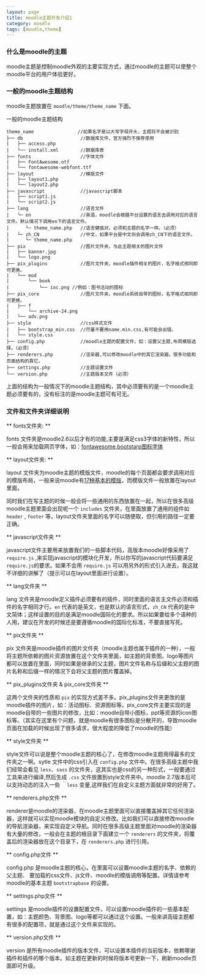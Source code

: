 ```yaml
---
layout: page
title: moodle主题开发介绍1
category: moodle
tags: [moodle,theme]
---
```


### 什么是moodle的主题
moodle主题是控制moodle外观的主要实现方式，通过moodle的主题可以使整个moodle平台的用户体验更好。

### 一般的moodle主题结构
moodle主题放置在 `` moodle/theme/theme_name `` 下面。

一般的moodle主题结构

```
theme_name                //如果名字是以大写字母开头，主题将不会被识别
├── db                     //数据库文件，官方强烈不推荐使用
|   ├── access.php
|   └── install.xml        //数据库表
├── fonts                  //字体文件
|   ├── FontAwesome.otf
|   └── fontawesome-webfont.ttf
├── layout                 //模版文件  
|   ├── layout1.php
|   └── layout2.php
├── javascript             //javascript脚本
|   ├── script1.js
|   └── script2.js
├── lang                   //语言文件
|   └─ en                  //英语，moodle会根据平台设置的语言去调用对应的语言文件。默认情况下调用en下的语言文件。
|      └─ theme_name.php   //语言健值对，必须和主题的名字一样。（必须）
|   └─ zh_CN               //中文，如果平台是中文则会调用zh_CN下的语言文件。
|      └─ theme_name.php
├── pix                    //图片文件夹，与此主题相关的图片文件     
|   ├── banner.jpg
|   └── logo.png  
├── pix_plugins            //图片文件夹，moodle插件相关的图片，名字格式相同即可更换。         
|   └── mod
|       └── book
|           └── ioc.png //例如：图书活动的图标
├── pix_core               //图片文件夹，moodle系统自带的图标，名字格式相同即可更换。    
|   ├── f            
|       └── archive-24.png
|   └── adv.png
├── style                  //css样式文件
|   ├── bootstrap_min.css  //尽量不要用name.min.css,有可能会出错。
|   └── style.css
├── config.php             //moodle主题的配置文件，如：设置父主题,布局模版选择。（必须）
├── renderers.php          //渲染器,可以修改moodle中的其它渲染器。很多功能和页面结构的靠它。
├── settings.php           //主题设置文件
└── version.php            //主题版本文件（必须）

```
上面的结构为一般情况下的moodle主题结构，其中必须要有的是一个moodle主题必须要有的，没有标注的是moodle主题可有可无。

### 文件和文件夹详细说明

** fonts文件夹: **

fonts 文件夹是moodle2.6以后才有的功能,主要是满足css3字体的新特性，所以一般会用来加载网页字体，如：[fontawesome](http://fontawesome.io/),[bootstarp图标字体](http://v3.bootcss.com/components/#glyphicons)

** layout文件夹: **

layout 文件夹为moodle主题的模版文件，moodle的每个页面都会要求调用对应的模版布局，一般来说moodle有[17种基本的模版](https://docs.moodle.org/dev/Page_API#Base_theme_page_layouts)，而模版文件一般放置在layout里面。

同时我们在写主题的时候一般会将一些通用的东西放置在一起，所以在很多高级moodle主题里面会出现呢一个 `` includes `` 文件夹，在里面放置了通用的组件如 `` header `` , `` footer `` 等，layout文件夹里面的名字可以随便取，但引用的路径一定要正确。

** javascript文件夹 **

javascript文件主要用来放置我们的一些脚本代码，高版本moodle好像采用了 `` require.js `` ,来实现javascript的模块化开发，所以你写的javascript代码要满足 `` require.js ``的要求。如果不会用 `` require.js `` 可以用另外的形式引入进去，我这就不详细的讲解了（提示可以在layout里面进行设置）。

** lang文件夹 **

lang 文件夹是moodle定义插件必须要有的插件，同时里面的语言主文件必须和插件的名字相同才行。`` en `` 代表的是英文，也是默认的语言形式，`` zh_CN `` 代表的是中文简体；这样设置的目的是满足moodle国际化的要求。所以如果要给多个语种的人用，建议在开发的时候还是要遵循moodle的国际化标准，不要直接写死。

** pix文件夹 **

pix 文件夹是moodle插件的图片文件夹（moodle主题也属于插件的一种），一般将主题所依赖的图片资源放置在这个文件夹里面，如主题的背景图，logo等图片都可以放置在里面，同时如果是继承的父主题，图片文件名称与后缀和父主题的图片名称和后缀一样的情况下会将父主题的图片覆盖掉。

** pix_plugins文件夹 & pix_core文件夹 **

这两个文件夹的性质和 `` pix `` 的实现方式差不多。pix_plugins文件夹更改的是moodle插件的图片，如：活动图标、资源图标等。pix_core文件主要实现的是moodle自带的一些图片的修改，比如：moodle自带小图标，ppt等资源的icon图标等。（其实在这里有个问题，就是moodle有很多图标是分散开的，导致moodle页面在加载的时候出现了很多请求，很大程度的降低了moodle的性能）

** style文件夹 **

style文件可以说是整个moodle主题的核心了，在修改moodle主题用得最多的文件夹之一啊。sytle 文件中的css引入在 `` config.php `` 文件中。在很多高级主题中我们经常会看见 `` less ``、`` sass `` 的文件夹，这其实也是css的另一种形式，一般要通过工具来进行编译,然后生成 `` .css `` 文件放置到style文件夹中。moodle 2.7版本后可以支持动态的注入一些 ｀`` less `` 变量,这样我们在自定义主题方面就非常的好用了。

** renderers.php文件 **

renderer是moodle的渲染器，在moodle主题里面可以直接覆盖掉其它任何渲染器，这样就可以实现moodle模块的自定义修改。比如我们可以直接修改moodle的导航渲染器，来实现自定义导航。同时在很多高级主题里面对moodle的渲染器有大量的修改，一般会在主题的根目录下面建立一个 `` renderers `` 的文件夹，将覆盖后的渲染器放在这个目录下，在 `` renderers.php `` 进行引用。

** config.php文件 **

config.php 是moodle主题的核心，在里面可以设置moodle主题的名字、依赖的父主题、 要加载的css文件、js文件、moodle的模版调用等配置。详情请参考moodle的基本主题  `` bootstrapbase `` 的设置。

** settings.php文件 **

settings 是moodle插件的设置配置文件，可以设置moodle插件的一些基本配置，如：主题颜色、背景图、logo等都可以通过这个设置。一般来讲高级主题都有很多的配置项，就是通过这个文件来实现的。

** version.php文件 **

version 是所有moodle插件的版本文件，可以设置本插件的当前版本，依赖哪谢插件和插件的哪个版本。如主题在更新的时候将版本号更新一下，刷新moodle页面即可升级。
